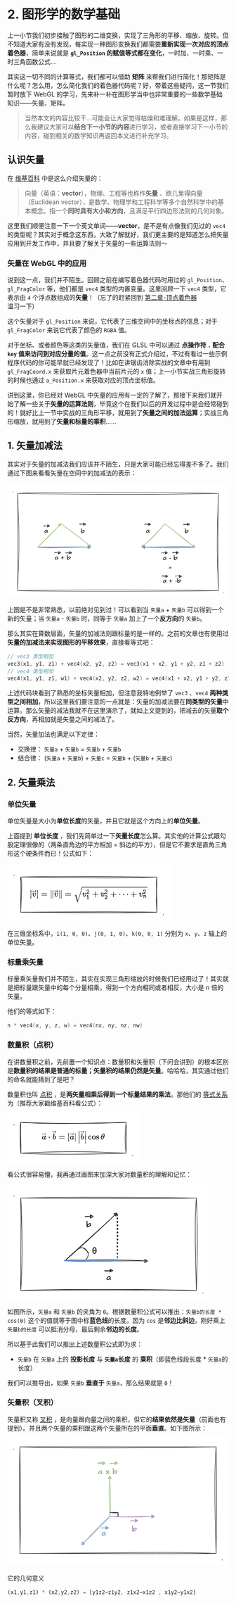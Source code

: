 # 2. 图形学的数学基础

上一小节我们初步接触了图形的二维变换，实现了三角形的平移、缩放、旋转。但不知道大家有没有发现，每实现一种图形变换我们都需要**重新实现一次对应的顶点着色器**，简单来说就是 **`gl_Position` 的赋值等式都在变化**，一时加、一时乘、一时三角函数公式...

其实这一切不同的计算等式，我们都可以借助 **矩阵** 来帮我们进行简化！那矩阵是什么呢？怎么用，怎么简化我们的着色器代码呢？好，带着这些疑问，这一节我们暂时放下 WebGL 的学习，先来补一补在图形学当中也非常重要的一些数学基础知识——矢量、矩阵。

> 当然本文的内容比较干...可能会让大家觉得枯燥和难理解。如果是这样，那么我建议大家可以**结合下一小节的内容**进行学习，或者直接学习下一小节的内容，碰到相关的数学知识再返回本文进行补充学习。

## 认识矢量

在 [维基百科](https://zh.wikipedia.org/wiki/%E5%90%91%E9%87%8F) 中是这么介绍矢量的：

> 向量（英语：**vector**），物理、工程等也称作**矢量** 、欧几里得向量（Euclidean vector），是数学、物理学和工程科学等多个自然科学中的基本概念。指一个**同时具有大小和方向**，且满足平行四边形法则的几何对象。

这里我们顺便注意一下一个英文单词——**vector**，是不是有点像我们见过的 `vec4` 的类型呢？其实对于概念这东西，大致了解就好，我们更主要的是知道怎么把矢量应用到开发工作中，并且要了解关于矢量的一些运算法则～

### 矢量在 WebGL 中的应用

说到这一点，我们并不陌生。回顾之前在编写着色器代码时用过的 `gl_Position`、`gl_FragColor` 等，他们都是 `vec4` 类型的内置变量。这里回顾一下 `vec4` 类型，它表示由 `4` 个浮点数组成的**矢量**！（忘了的赶紧回到 [第二章-顶点着色器](/content/二、WebGL基础/2.%20WebGL绘制点.html#_1-顶点着色器) 温习一下）

这个矢量对于 `gl_Position` 来说，它代表了三维空间中的坐标点的信息；对于 `gl_FragColor` 来说它代表了颜色的 `RGBA` 值。

对于坐标、或者颜色等这类的矢量值，我们在 GLSL 中可以通过 **点操作符 `.` 配合 `key` 值来访问到对应分量的值**。这一点之前没有正式介绍过，不过有看过一些示例程序代码的你可能早就已经发现了！比如在讲锯齿消除实战的文章中有用到 `gl_FragCoord.x` 来获取片元着色器中当前片元的 `x` 值；上一小节实战三角形旋转的时候也通过 `a_Position.x` 来获取对应的顶点坐标值。

讲到这里，你已经对 WebGL 中矢量的应用有一定的了解了，那接下来我们就开始了解一些关于**矢量的运算法则**，毕竟这个在我们以后的开发过程中是会经常碰到的！就好比上一节中实战的三角形平移，就用到了**矢量之间的加法运算**；实战三角形缩放，就用到了**矢量和标量的乘积**......

## 1. 矢量加减法

其实对于矢量的加减法我们应该并不陌生，只是大家可能已经忘得差不多了。我们通过下图来看看矢量在空间中的加减法的表示：

![2.1](../../public/images/fourth/2.1.png)

上图是不是非常熟悉，以前绝对见到过！可以看到当 `矢量a` + `矢量b` 可以得到一个新的矢量；当 `矢量a` - `矢量b` 时，同等于 `矢量a` 加上了一个**反方向**的 `矢量b`。

那么其实在算数层面，矢量的加减法则跟标量的是一样的。之前的文章也有使用过**矢量的加减法来实现图形的平移效果**，直接看等式吧：

```C
// vec3 类型相加
vec3(x1, y1, z1) + vec4(x2, y2, z2) = vec3(x1 + x2, y1 + y2, z1 + z2)
// vec4 类型相加
vec4(x1, y1, z1, w1) + vec4(x2, y2, z2, w2) = vec4(x1 + x2, y1 + y2, z1 + z2, w1 + w2)
```

上述代码块看到了熟悉的坐标矢量相加，但注意我特地例举了 `vec3` 、`vec4` **两种类型之间相加**，所以这里我们要注意的一点就是：矢量的加减法要在**同类型的矢量**中运算。那么矢量的减法我就不在这里演示了，就如上文提到的，把减去的矢量**取个反方向**，再相加就是矢量之间的减法了。

当然，矢量加法也满足以下定律：
- 交换律： `矢量a` + `矢量b` = `矢量b` + `矢量b`
- 结合律： (`矢量a` + `矢量b`) + `矢量c` = `矢量b` + (`矢量b` + `矢量c`)

## 2. 矢量乘法

### 单位矢量

单位矢量是大小为**单位长度**的矢量，并且它就是这个方向上的**单位矢量**。

上面提到 **单位长度** ，我们先简单过一下**矢量长度**怎么算。其实他的计算公式跟勾股定理很像的（两条直角边的平方相加 = 斜边的平方），但是它不要求是直角三角形这个硬条件而已！公式如下：

![2.3](../../public/images/fourth/2.3.png)

在三维坐标系中，`i(1, 0, 0)`、`j(0, 1, 0)`、`k(0, 0, 1)` 分别为 `x`、`y`、`z` 轴上的单位矢量。

### 标量乘矢量

标量乘矢量我们并不陌生，其实在实现三角形缩放的时候我们已经用过了！其实就是把标量跟矢量中的每个分量相乘，得到一个方向相同或者相反，大小是 n 倍的矢量。

他们的等式如下：
```C
n * vec4(x, y, z, w) = vec4(nx, ny, nz, nw)
```

### 数量积（点积）

在讲数量积之前，先前置一个知识点：数量积和矢量积（下问会讲到）的根本区别是**数量积的结果是普通的标量；矢量积的结果仍然是矢量**。哈哈哈，其实通过他们的命名就能猜到了是吧？

数量积也叫 [点积](https://zh.wikipedia.org/wiki/%E7%82%B9%E7%A7%AF) ，是**两矢量相乘后得到一个标量结果的乘法**。那他们的 [等式关系](https://zh.wikipedia.org/wiki/%E5%90%91%E9%87%8F) 为（推荐大家戳维基百科看公式）：

![2.4](../../public/images/fourth/2.4.png)

看公式很容易懵，我再通过画图来加深大家对数量积的理解和记忆：

![2.2](../../public/images/fourth/2.2.png)

如图所示，`矢量a` 和 `矢量b` 的夹角为 `θ`。根据数量积公式可以推出：`矢量b的长度 * cos(θ)` 这个的值就等于图中标**蓝色线**的长度。因为 `cos` 是**邻边比斜边**，刚好乘上 `矢量b的长度` 可以抵消分母，最后剩余**邻边的长度**。

所以基于此我们可以推出上述数量积公式即为求：
- `矢量b` 在 `矢量a` 上的 **投影长度** 与 **`矢量a`长度** 的 **乘积**（即蓝色线段长度 * `矢量a`的长度）

我们可以推导出，如果 `矢量b` **垂直于** `矢量a`，那么结果就是 `0`！

### 矢量积（叉积）

矢量积又称 [叉积](https://zh.wikipedia.org/wiki/%E5%8F%89%E7%A7%AF) ，是向量跟向量之间的乘积，但它的**结果依然是矢量**（前面也有提到）。并且两个矢量的乘积跟这两个矢量所在的平面**垂直**。如下图所示：

![2.5](../../public/images/fourth/2.5.png)

它的几何意义

```js
(x1,y1,z1) * (x2,y2,z2) = [y1z2−z1y2, z1x2−x1z2 , x1y2−y1x2]
```
